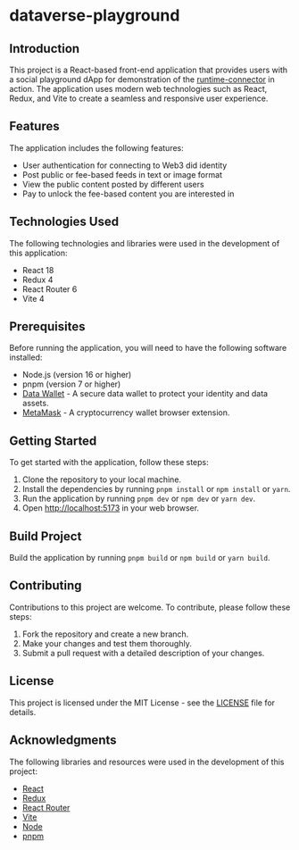 # dataverse-playground

## Introduction

This project is a React-based front-end application that provides users with a
social playground dApp for demonstration of the
[runtime-connector](https://www.npmjs.com/package/@dataverse/runtime-connector)
in action. The application uses modern web technologies such as React, Redux,
and Vite to create a seamless and responsive user experience.

## Features

The application includes the following features:

- User authentication for connecting to Web3 did identity
- Post public or fee-based feeds in text or image format
- View the public content posted by different users
- Pay to unlock the fee-based content you are interested in

## Technologies Used

The following technologies and libraries were used in the development of this
application:

- React 18
- Redux 4
- React Router 6
- Vite 4

## Prerequisites

Before running the application, you will need to have the following software
installed:

- Node.js (version 16 or higher)
- pnpm (version 7 or higher)
- [Data Wallet](https://chrome.google.com/webstore/detail/dataverse/kcigpjcafekokoclamfendmaapcljead) -
  A secure data wallet to protect your identity and data assets.
- [MetaMask](https://chrome.google.com/webstore/detail/metamask/nkbihfbeogaeaoehlefnkodbefgpgknn) -
  A cryptocurrency wallet browser extension.

## Getting Started

To get started with the application, follow these steps:

1. Clone the repository to your local machine.
2. Install the dependencies by running `pnpm install` or `npm install` or
   `yarn`.
3. Run the application by running `pnpm dev` or `npm dev` or `yarn dev`.
4. Open [http://localhost:5173](http://localhost:5173) in your web browser.

## Build Project

Build the application by running `pnpm build` or `npm build` or `yarn build`.

## Contributing

Contributions to this project are welcome. To contribute, please follow these
steps:

1. Fork the repository and create a new branch.
2. Make your changes and test them thoroughly.
3. Submit a pull request with a detailed description of your changes.

## License

This project is licensed under the MIT License - see the [LICENSE](LICENSE.md)
file for details.

## Acknowledgments

The following libraries and resources were used in the development of this
project:

- [React](https://reactjs.org/)
- [Redux](https://redux.js.org/)
- [React Router](https://reactrouter.com/)
- [Vite](https://vitejs.cn/)
- [Node](https://nodejs.org/)
- [pnpm](https://pnpm.io/)
